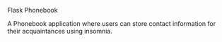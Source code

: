 Flask Phonebook

A Phonebook application where users can store contact information for their acquaintances using insomnia.